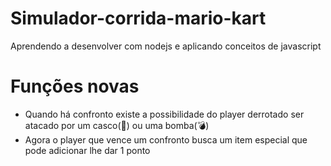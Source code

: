 # Simulador-corrida-mario-kart
Aprendendo a desenvolver com nodejs e aplicando conceitos de javascript

# Funções novas
- Quando há confronto existe a possibilidade do player derrotado ser atacado por um casco(🐢) ou uma bomba(💣)
- Agora o player que vence um confronto busca um item especial que pode adicionar lhe dar 1 ponto